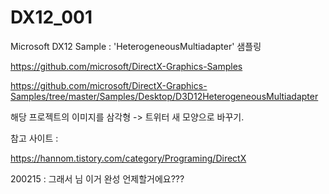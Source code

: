 # DX12_001
Microsoft DX12 Sample : 'HeterogeneousMultiadapter' 샘플링



https://github.com/microsoft/DirectX-Graphics-Samples

https://github.com/microsoft/DirectX-Graphics-Samples/tree/master/Samples/Desktop/D3D12HeterogeneousMultiadapter

해당 프로젝트의 이미지를 삼각형 -> 트위터 새 모양으로 바꾸기.

참고 사이트 :

https://hannom.tistory.com/category/Programing/DirectX 


200215 : 그래서 님 이거 완성 언제할거에요??? 